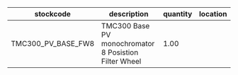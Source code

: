|stockcode|description|quantity|location|
|---------|-----------|--------|--------|
|TMC300_PV_BASE_FW8|TMC300 Base PV monochromator 8 Posistion Filter Wheel|1.00||
